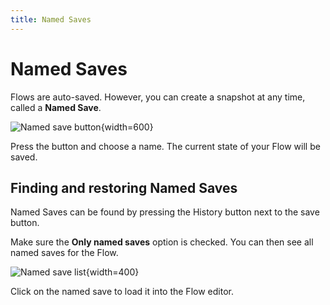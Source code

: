 ```yaml
---
title: Named Saves
---
```


# Named Saves

Flows are auto-saved. However, you can create a snapshot at any time, called a **Named Save**. 

![Named save button](/img/flows/named-save/named-save-button.png){width=600}

Press the button and choose a name. The current state of your Flow will be saved.

## Finding and restoring Named Saves
Named Saves can be found by pressing the History button next to the save button.

Make sure the **Only named saves** option is checked. You can then see all named saves for the Flow.

![Named save list](/img/flows/named-save/named-save-list.png){width=400}

Click on the named save to load it into the Flow editor.

